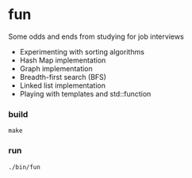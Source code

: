 # fun

Some odds and ends from studying for job interviews

 * Experimenting with sorting algorithms
 * Hash Map implementation
 * Graph implementation
 * Breadth-first search (BFS)
 * Linked list implementation
 * Playing with templates and std::function

### build ###

`make`

### run ###

`./bin/fun`

